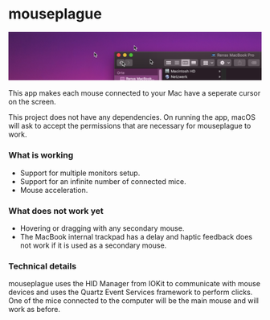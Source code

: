 # mouseplague

![Screenshot](screenshot.png)

This app makes each mouse connected to your Mac have a seperate cursor on the screen.

This project does not have any dependencies. On running the app, macOS will ask to accept the permissions that are necessary for mouseplague to work.

### What is working
* Support for multiple monitors setup.
* Support for an infinite number of connected mice.
* Mouse acceleration.

### What does not work yet
* Hovering or dragging with any secondary mouse.
* The MacBook internal trackpad has a delay and haptic feedback does not work if it is used as a secondary mouse.

### Technical details

mouseplague uses the HID Manager from IOKit to communicate with mouse devices and uses the Quartz Event Services framework to perform clicks. One of the mice connected to the computer will be the main mouse and will work as before.
